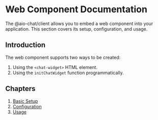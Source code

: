 # Web Component Documentation

The @aio-chat/client allows you to embed a web component into your application. This section covers its setup, configuration, and usage.

## Introduction

The web component supports two ways to be created:
1. Using the `<chat-widget>` HTML element.
2. Using the `initChatWidget` function programmatically.

## Chapters

1. [Basic Setup](./basic-setup.md)
2. [Configuration](./config.md)
3. [Usage](./usage.md)